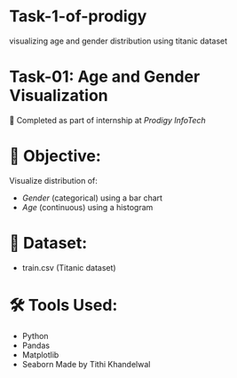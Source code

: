 # Task-1-of-prodigy
visualizing age and  gender distribution using titanic dataset
# Task-01: Age and Gender Visualization

📌 Completed as part of internship at *Prodigy InfoTech*

# 🎯 Objective:
Visualize distribution of:
- *Gender* (categorical) using a bar chart
- *Age* (continuous) using a histogram

# 📂 Dataset:
- train.csv (Titanic dataset)

# 🛠️ Tools Used:
- Python
- Pandas
- Matplotlib
- Seaborn
Made by Tithi Khandelwal
